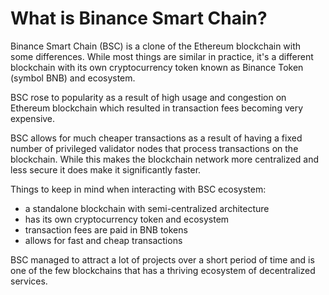# What is Binance Smart Chain?

Binance Smart Chain (BSC) is a clone of the Ethereum blockchain with some differences. While most things are similar in practice, it's a different blockchain with its own cryptocurrency token known as Binance Token (symbol BNB) and ecosystem.

BSC rose to popularity as a result of high usage and congestion on Ethereum blockchain which resulted in transaction fees becoming very expensive.

BSC allows for much cheaper transactions as a result of having a fixed number of privileged validator nodes that process transactions on the blockchain. While this makes the blockchain network more centralized and less secure it does make it significantly faster.

Things to keep in mind when interacting with BSC ecosystem:

- a standalone blockchain with semi-centralized architecture
- has its own cryptocurrency token and ecosystem
- transaction fees are paid in BNB tokens
- allows for fast and cheap transactions

BSC managed to attract a lot of projects over a short period of time and is one of the few blockchains that has a thriving ecosystem of decentralized services.
